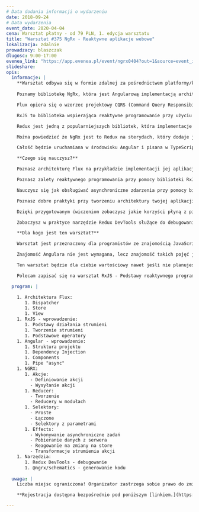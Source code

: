 ```yaml
---
# Data dodania informacji o wydarzeniu
date: 2018-09-24
# Data wydarzenia
event_date: 2020-04-04
cena: Warsztat płatny - od 79 PLN, 1. edycja warsztatu
title: "Warsztat #375 NgRx - Reaktywne aplikacje webowe"
lokalizacja: zdalnie
prowadzacy: blaszczak
dlugosc: 9:00-17:00
evenea_link: "https://app.evenea.pl/event/ngrx0404?out=1&source=event_iframe"
slideshare:
opis:
  informacje: |
    **Warsztat odbywa się w formie zdalnej za pośrednictwem platformy/komunikatora online, z wykorzystaniem dźwięku, obrazu z kamery, udostępniania ekranu komputera prowadzącego i uczestników.** 
    
    Poznamy bibliotekę NgRx, która jest Angularową implementacją architektury Flux.

    Flux opiera się o wzorzec projektowy CQRS (Command Query Responsibility Segregation), czyli w wolnym tłumaczeniu, rozdzielenie zapytań od rozkazów. Rozdziela on od siebie fragmenty kodu odpowiedzialne za pobieranie informacji od tych odpowiedzialnych za ich modyfikację.

    RxJS to biblioteka wspierająca reaktywne programowanie przy użyciu Observables, pozwala na łatwiejsze programowanie operacji asynchronicznych. Rozwiązuje problemy, które mamy w Promisach czy funkcjach zwrotnych (callbacks). Jest to odpowiednik Lodash, lecz przeznaczony do obsługi strumieni zdarzeń (event streams).

    Redux jest jedną z popularniejszych bibliotek, która implementacje architekturę Flux, dodaje ona nieco programowania funkcyjnego i korzysta ze wzorca Event Sourcing.

    Można powiedzieć że NgRx jest to Redux na sterydach, który dodaje jeszcze reaktywne programowanie w RxJS, daje nam to reaktywny Store dla naszej aplikacji.

    Całość będzie uruchamiana w środowisku Angular i pisana w TypeScript, dzięki czemu wykorzystamy możliwości współczesnej technologi webowej w stu procentach.

    **Czego się nauczysz?** 

    Poznasz architekturę Flux na przykładzie implementacji jej aplikacji Angularowej przy użyciu biblioteki @ngrx/store.

    Poznasz zalety reaktywnego programowania przy pomocy biblioteki RxJS.

    Nauczysz się jak obsługiwać asynchroniczne zdarzenia przy pomocy biblioteki @ngrx/effects

    Poznasz dobre praktyki przy tworzeniu architektury twojej aplikacji opartej o NgRx.

    Dzięki przygotowanym ćwiczeniom zobaczysz jakie korzyści płyną z pisania kodu reaktywnego opartego Store.

    Zobaczysz w praktyce narzędzie Redux DevTools służące do debugowania aplikacji oparty o NgRx.

    **Dla kogo jest ten warsztat?** 

    Warsztat jest przeznaczony dla programistów ze znajomością JavaScript (ES2015) i TypeScript w zakresie podstawowym.

    Znajomość Angulara nie jest wymagana, lecz znajomość takich pojęć jak Web Components czy Dependency Injection zdecydowanie pomoże.

    Ten warsztat będzie dla ciebie wartościowy nawet jeśli nie planujesz używać Angulara na co dzień. Poznasz Reduxową implementację architektury Flux, dzięki czemu bardzo łatwo będziesz mógł wdrożyć ją w innych frameworkach takich jak React + React Redux czy Vue.js + Vuex

    Polecam zapisać się na warsztat RxJS - Podstawy reaktywnego programowania na Stacji IT gdzie podstawy zdobyte na temat RxJs bardzo ułatwią przyswojenie wiedzy z warsztatu.

  program: |

    1. Architektura Flux:
       1. Dispatcher
       1. Store
       1. View
    1. RxJS - wprowadzenie:
       1. Podstawy działania strumieni
       1. Tworzenie strumieni
       1. Podstawowe operatory
    1. Angular - wprowadzenie:
       1. Struktura projektu
       1. Dependency Injection
       1. Components
       1. Pipe "async"
    1. NGRX:
       1. Akcje:
         - Definiowanie akcji
         - Wysyłanie akcji
       1. Reducer:
         - Tworzenie
         - Reducery w modułach
       1. Selektory:
         - Proste
         - Łączone
         - Selektory z parametrami
       1. Effects:
         - Wykonywanie asynchroniczne zadań
         - Pobieranie danych z serwera
         - Reagowanie na zmiany na store
         - Transformacje strumienia akcji
    1. Narzędzia:
       1. Redux DevTools - debugowanie
       1. @ngrx/schematics - generowanie kodu
 
  uwaga: |
    Liczba miejsc ograniczona! Organizator zastrzega sobie prawo do zmiany lokalizacji wydarzenia oraz jego odwołania w przypadku niezgłoszenia się minimalnej liczby uczestników.

    **Rejestracja dostępna bezpośrednio pod poniższym [linkiem.](https://app.evenea.pl/event/ngrx0404/)**

---
```

